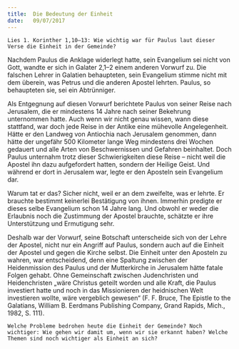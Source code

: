 ```yaml
---
title:  Die Bedeutung der Einheit
date:   09/07/2017
---
```


`Lies 1. Korinther 1,10–13: Wie wichtig war für Paulus laut dieser Verse die Einheit in der Gemeinde?`

Nachdem Paulus die Anklage widerlegt hatte, sein Evangelium sei nicht von Gott, wandte er sich in Galater 2,1–2 einem anderen Vorwurf zu. Die falschen Lehrer in Galatien behaupteten, sein Evangelium stimme nicht mit dem überein, was Petrus und die anderen Apostel lehrten. Paulus, so behaupteten sie, sei ein Abtrünniger.

Als Entgegnung auf diesen Vorwurf berichtete Paulus von seiner Reise nach Jerusalem, die er mindestens 14 Jahre nach seiner Bekehrung unternommen hatte. Auch wenn wir nicht genau wissen, wann diese stattfand, war doch jede Reise in der Antike eine mühevolle Angelegenheit. Hätte er den Landweg von Antiochia nach Jerusalem genommen, dann hätte der ungefähr 500 Kilometer lange Weg mindestens drei Wochen gedauert und alle Arten von Beschwernissen und Gefahren beinhaltet. Doch Paulus unternahm trotz dieser Schwierigkeiten diese Reise – nicht weil die Apostel ihn dazu aufgefordert hatten, sondern der Heilige Geist. Und während er dort in Jerusalem war, legte er den Aposteln sein Evangelium dar.

Warum tat er das? Sicher nicht, weil er an dem zweifelte, was er lehrte. Er brauchte bestimmt keinerlei Bestätigung von ihnen. Immerhin predigte er dieses selbe Evangelium schon 14 Jahre lang. Und obwohl er weder die Erlaubnis noch die Zustimmung der Apostel brauchte, schätzte er ihre Unterstützung und Ermutigung sehr.

Deshalb war der Vorwurf, seine Botschaft unterscheide sich von der Lehre der Apostel, nicht nur ein Angriff auf Paulus, sondern auch auf die Einheit der Apostel und gegen die Kirche selbst. Die Einheit unter den Aposteln zu wahren, war entscheidend, denn eine Spaltung zwischen der Heidenmission des Paulus und der Mutterkirche in Jerusalem hätte fatale Folgen gehabt. Ohne Gemeinschaft zwischen Judenchristen und Heidenchristen „wäre Christus geteilt worden und alle Kraft, die Paulus investiert hatte und noch in das Missionieren der heidnischen Welt investieren wollte, wäre vergeblich gewesen“ (F. F. Bruce, The Epistle to the Galatians, William B. Eerdmans Publishing Company, Grand Rapids, Mich., 1982, S. 111).

`Welche Probleme bedrohen heute die Einheit der Gemeinde? Noch wichtiger: Wie gehen wir damit um, wenn wir sie erkannt haben? Welche Themen sind noch wichtiger als Einheit an sich?`